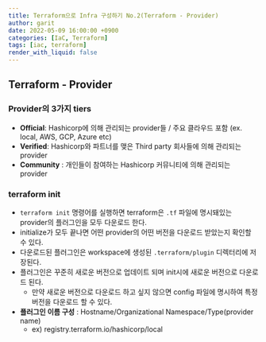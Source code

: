 ```yaml
---
title: Terraform으로 Infra 구성하기 No.2(Terraform - Provider)
author: garit
date: 2022-05-09 16:00:00 +0900
categories: [IaC, Terraform]
tags: [iac, terraform]
render_with_liquid: false
---
```


## Terraform - Provider

### Provider의 3가지 tiers
- **Official**: Hashicorp에 의해 관리되는 provider들 / 주요 클라우드 포함 (ex. local, AWS, GCP, Azure etc)
- **Verified**: Hashicorp와 파트너를 맺은 Third party 회사들에 의해 관리되는 provider
- **Community** : 개인들이 참여하는 Hashicorp 커뮤니티에 의해 관리되는  provider

### terraform init 
- `terraform init` 명령어를 실행하면 terraform은 `.tf` 파일에 명시돼있는 provider의 플러그인을 모두 다운로드 한다.
- initialize가 모두 끝나면 어떤 provider의 어떤 버전을 다운로드 받았는지 확인할 수 있다.
- 다운로드된 플러그인은 workspace에 생성된 `.terraform/plugin` 디렉터리에 저장된다. 
- 플러그인은 꾸준히 새로운 버전으로 업데이트 되며 init시에 새로운 버전으로 다운로드 된다.
	- 만약 새로운 버전으로 다운로드 하고 싶지 않으면 config 파일에 명시하여 특정 버전을 다운로드 할 수 있다.
- **플러그인 이름 구성** :  Hostname/Organizational Namespace/Type(provider name) 
	- ex) registry.terraform.io/hashicorp/local 


